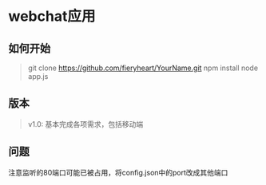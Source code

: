 # webchat应用

## 如何开始
> git clone https://github.com/fieryheart/YourName.git
> npm install
> node app.js

## 版本
> v1.0: 基本完成各项需求，包括移动端

## 问题
注意监听的80端口可能已被占用，将config.json中的port改成其他端口

